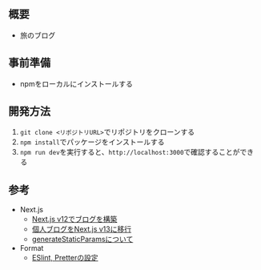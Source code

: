 ## 概要
- 旅のブログ

## 事前準備
- npmをローカルにインストールする

## 開発方法
1. `git clone <リポジトリURL>`でリポジトリをクローンする
1. `npm install`でパッケージをインストールする
1. `npm run dev`を実行すると、`http://localhost:3000`で確認することができる

## 参考
- Next.js
  - [Next.js v12でブログを構築](https://reffect.co.jp/react/nextjs-markdown-blog/)
  - [個人ブログをNext.js v13に移行](https://zenn.dev/panda_program/scraps/6c66f160636969)
  - [generateStaticParamsについて](https://www.commte.co.jp/learn-nextjs/generateStaticParams)
- Format
  - [ESlint, Pretterの設定](https://hepokon365.hatenablog.com/entry/2022/05/22/234043)
